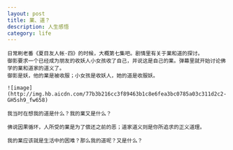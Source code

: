 ```yaml
---
layout: post
title: 業、道？
description: 人生感悟
category: life
---
```

    日常刷老番《夏目友人帐·四》的时候，大概第七集吧。剧情里有关于業和道的探讨。
    御影要求一个已经成为朋友的收妖人小女孩收了自己，并说这是自己的業。弹幕里就开始讨论佛学的業和道家的道义了。
    御影是妖，他的業是被收服；小女孩是收妖人，她的道是收服妖。

    ![image](http://img.hb.aicdn.com/77b3b216cc3f89463b1c8e6fea3bc0785a03c311d2c2-GH5sh9_fw658)

    我当时在想我的道是什么？我的業又是什么？

    佛说因果循环，人所受的業是为了偿还之前的恶；道家道义则是你所追求的正义道理。

    我的業应该就是生活中的困难？那么我的道呢？又是什么？